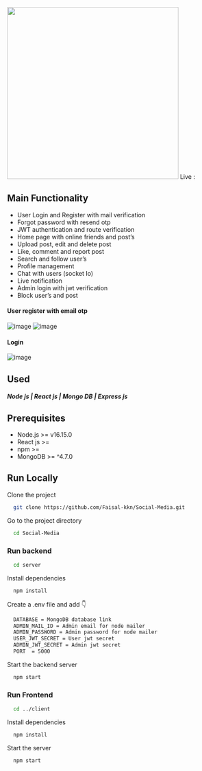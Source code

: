 <img src="https://user-images.githubusercontent.com/95907424/209274108-dbcd6ed2-4acd-44bd-b140-31a147480d3d.png" width="400px" />
Live : <a href="#" target="blank"></a>

## Main Functionality
  - User Login and Register with mail verification
  - Forgot password with resend otp
  - JWT authentication and route verification
  - Home page with online friends and post’s
  - Upload post, edit and delete post 
  - Like, comment and report post 
  - Search and follow user’s
  - Profile management 
  - Chat with users (socket Io)
  - Live notification
  - Admin login with jwt verification
  - Block user’s and post  


#### User register with email otp
![image](https://user-images.githubusercontent.com/95907424/209275091-d66eb25d-0f02-4632-8cef-96bb0ce94b56.png)
![image](https://user-images.githubusercontent.com/95907424/209275388-b61b19d1-a850-43cb-9d27-8ac6ba708b5b.png)

#### Login 
![image](https://user-images.githubusercontent.com/95907424/209275062-6c30fdb5-814c-4b2d-9afa-5f93398ecc78.png)


## Used 

#### *Node js  |  React js  |  Mongo DB  |  Express js*


## Prerequisites

* Node.js >= v16.15.0
* React js >= 
* npm >= 
* MongoDB >= ^4.7.0


## Run Locally



Clone the project

```bash
  git clone https://github.com/Faisal-kkn/Social-Media.git
```

Go to the project directory

```bash
  cd Social-Media
```
### Run backend


```bash
  cd server
```
Install dependencies

```bash
  npm install
```


Create a .env file and add 👇


```bash
  DATABASE = MongoDB database link
  ADMIN_MAIL_ID = Admin email for node mailer
  ADMIN_PASSWORD = Admin password for node mailer
  USER_JWT_SECRET = User jwt secret
  ADMIN_JWT_SECRET = Admin jwt secret
  PORT  = 5000
```

Start the backend server

```bash
  npm start
```


### Run Frontend

```bash
  cd ../client
```
Install dependencies
```bash
  npm install
```

Start the server

```bash
  npm start
```

